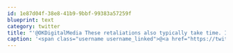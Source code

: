 ```yaml
---
id: 1e87d04f-38e8-41b9-9bbf-99383a57259f
blueprint: text
category: twitter
title: "'@OKDigitalMedia These retaliations also typically take time. In fact, if there ever was safe time to go out, now would be it."
caption: '<span class="username username_linked">@<a href="https://twitter.com/OKDigitalMedia" title="John Thiessen">OKDigitalMedia</a></span> These retaliations also typically take time. In fact, if there ever was safe time to go out, now would be it.'
---
```

